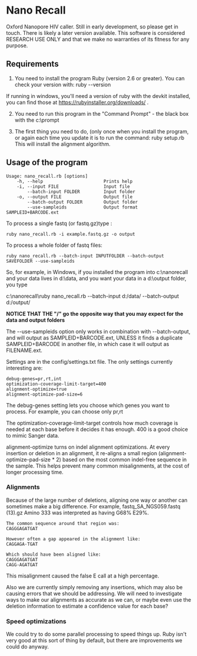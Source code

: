 # Nano Recall  

 Oxford Nanopore HIV caller.  Still in early development, so please get in touch.  There is likely a later version available.  This software is considered RESEARCH USE ONLY and that we make no warranties of its fitness for any purpose.

## Requirements

1)  You need to install the program Ruby (version 2.6 or greater).  You can check your version with:
    ruby --version

If running in windows, you'll need a version of ruby with the devkit installed,
you can find those at https://rubyinstaller.org/downloads/ .

2)  You need to run this program in the "Command Prompt" - the black box with the c:\prompt  

3) The first thing you need to do, (only once when you install the program, or again each time you update it
is to run the command:
    ruby setup.rb
This will install the alignment algorithm.

## Usage of the program

    Usage: nano_recall.rb [options]
        -h, --help                       Prints help
        -i, --input FILE                 Input file
            --batch-input FOLDER         Input folder
        -o, --output FILE                Output file
            --batch-output FOLDER        Output folder
            --use-sampleids              Output format SAMPLEID+BARCODE.ext

To process a single fastq (or fastq.gz)type :

    ruby nano_recall.rb -i example.fastq.gz -o output

To process a whole folder of fastq files:

    ruby nano_recall.rb --batch-input INPUTFOLDER --batch-output SAVEFOLDER --use-sampleids


So, for example, in Windows, if you installed the program into c:\nanorecall and your data lives in d:\data, and you want your data in a d:\output folder, you type

c:\nanorecall\ruby nano_recall.rb --batch-input d:/data/ --batch-output d:/output/

**NOTICE THAT THE "/" go the opposite way that you may expect for the data and output folders**

The --use-sampleids option only works in combination with --batch-output, and
will output as SAMPLEID+BARCODE.ext, UNLESS it finds a duplicate SAMPLEID+BARCODE
in another file, in which case it will output as FILENAME.ext.


Settings are in the config/settings.txt file.  The only settings currently
interesting are:

    debug-genes=pr,rt,int
    optimization-coverage-limit-target=400
    alignment-optimize=true
    alignment-optimize-pad-size=6

The debug-genes setting lets you choose which genes you want to process.   For example, you can choose only pr,rt

The optimization-coverage-limit-target controls how much coverage is needed at
each base before it decides it has enough.   400 is a good choice to mimic Sanger data.

alignment-optimize turns on indel alignment optimizations.  At every insertion
or deletion in an alignment, it re-aligns a small region
(alignment-optimize-pad-size * 2) based on the most common indel-free sequence
in the sample.  This helps prevent many common misalignments, at the cost of
longer processing time.





### Alignments

Because of the large number of deletions, aligning one way or another can sometimes
make a big difference.  For example, fastq_SA_NGS059.fastq (13).gz  Amino 333
was interpreted as having G68% E29%.


    The common sequence around that region was:
    CAGGGAGATGAT

    However often a gap appeared in the alignment like:
    CAGGAGA-TGAT

    Which should have been aligned like:
    CAGGGAGATGAT
    CAGG-AGATGAT

This misalignment caused the false E call at a high percentage.

Also we are currently simply removing any insertions, which may also be causing
errors that we should be addressing.  We will need to investigate ways to make
our alignments as accurate as we can, or maybe even use the deletion information
to estimate a confidence value for each base?



### Speed optimizations

We could try to do some parallel processing to speed things up.  Ruby isn't
very good at this sort of thing by default, but there are improvements we
could do anyway.
